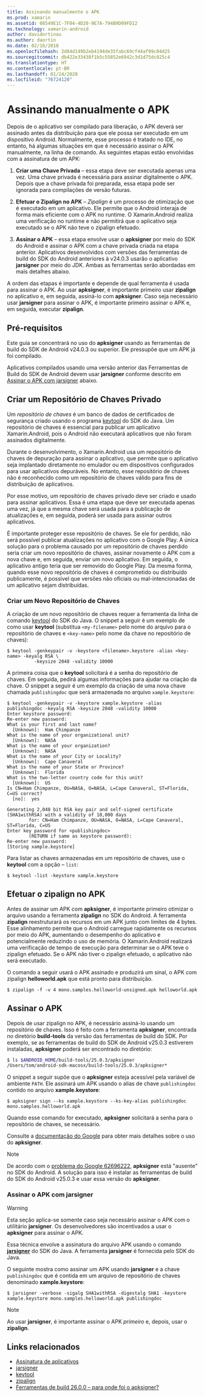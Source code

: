 ```yaml
---
title: Assinando manualmente o APK
ms.prod: xamarin
ms.assetid: 08549E1C-7F04-4D20-9E7A-794B9D09FD12
ms.technology: xamarin-android
author: davidortinau
ms.author: daortin
ms.date: 02/16/2018
ms.openlocfilehash: 2d84d149b2eb4194de35fabc69cf44af99c04d25
ms.sourcegitcommit: db422e33438f1b5c55852e6942c3d1d75dc025c4
ms.translationtype: HT
ms.contentlocale: pt-BR
ms.lasthandoff: 01/24/2020
ms.locfileid: "76724120"
---
```

# <a name="manually-signing-the-apk"></a>Assinando manualmente o APK

Depois de o aplicativo ser compilado para liberação, o APK deverá ser assinado antes da distribuição para que ele possa ser executado em um dispositivo Android. Normalmente, esse processo é tratado no IDE, no entanto, há algumas situações em que é necessário assinar o APK manualmente, na linha de comando. As seguintes etapas estão envolvidas com a assinatura de um APK:

1. **Criar uma Chave Privada** &ndash; essa etapa deve ser executada apenas uma vez. Uma chave privada é necessária para assinar digitalmente o APK.
    Depois que a chave privada foi preparada, essa etapa pode ser ignorada para compilações de versão futuras.

2. **Efetuar o Zipalign no APK** &ndash; *Zipalign* é um processo de otimização que é executado em um aplicativo. Ele permite que o Android interaja de forma mais eficiente com o APK no runtime. O Xamarin.Android realiza uma verificação no runtime e não permitirá que o aplicativo seja executado se o APK não teve o zipalign efetuado.

3. **Assinar o APK** &ndash; essa etapa envolve usar o **apksigner** por meio do SDK do Android e assinar o APK com a chave privada criada na etapa anterior. Aplicativos desenvolvidos com versões das ferramentas de build do SDK do Android anteriores à v24.0.3 usarão o aplicativo **jarsigner** por meio do JDK. Ambas as ferramentas serão abordadas em mais detalhes abaixo.

A ordem das etapas é importante e depende de qual ferramenta é usada para assinar o APK. Ao usar **apksigner**, é importante primeiro usar **zipalign** no aplicativo e, em seguida, assiná-lo com **apksigner**.  Caso seja necessário usar **jarsigner** para assinar o APK, é importante primeiro assinar o APK e, em seguida, executar **zipalign**.

## <a name="prerequisites"></a>Pré-requisitos

Este guia se concentrará no uso do **apksigner** usando as ferramentas de build do SDK de Android v24.0.3 ou superior. Ele pressupõe que um APK já foi compilado.

Aplicativos compilados usando uma versão anterior das Ferramentas de Build do SDK de Android devem usar **jarsigner** conforme descrito em [Assinar o APK com jarsigner](#Sign_the_APK_with_jarsigner) abaixo.

## <a name="create-a-private-keystore"></a>Criar um Repositório de Chaves Privado

Um *repositório de chaves* é um banco de dados de certificados de segurança criado usando o programa [keytool](https://docs.oracle.com/javase/8/docs/technotes/tools/unix/keytool.html) do SDK do Java. Um repositório de chaves é essencial para publicar um aplicativo Xamarin.Android, pois o Android não executará aplicativos que não foram assinados digitalmente.

Durante o desenvolvimento, o Xamarin.Android usa um repositório de chaves de depuração para assinar o aplicativo, que permite que o aplicativo seja implantado diretamente no emulador ou em dispositivos configurados para usar aplicativos depuráveis.
No entanto, esse repositório de chaves não é reconhecido como um repositório de chaves válido para fins de distribuição de aplicativos.

Por esse motivo, um repositório de chaves privado deve ser criado e usado para assinar aplicativos. Essa é uma etapa que deve ser executada apenas uma vez, já que a mesma chave será usada para a publicação de atualizações e, em seguida, poderá ser usada para assinar outros aplicativos.

É importante proteger esse repositório de chaves. Se ele for perdido, não será possível publicar atualizações no aplicativo com o Google Play.
A única solução para o problema causado por um repositório de chaves perdido seria criar um novo repositório de chaves, assinar novamente o APK com a nova chave e, em seguida, enviar um novo aplicativo. Em seguida, o aplicativo antigo teria que ser removido do Google Play. Da mesma forma, quando esse novo repositório de chaves é comprometido ou distribuído publicamente, é possível que versões não oficiais ou mal-intencionadas de um aplicativo sejam distribuídas.

### <a name="create-a-new-keystore"></a>Criar um Novo Repositório de Chaves

A criação de um novo repositório de chaves requer a ferramenta da linha de comando [keytool](https://docs.oracle.com/javase/8/docs/technotes/tools/unix/keytool.html) do SDK do Java. O snippet a seguir é um exemplo de como usar **keytool** (substitua `<my-filename>` pelo nome do arquivo para o repositório de chaves e `<key-name>` pelo nome da chave no repositório de chaves):

```shell
$ keytool -genkeypair -v -keystore <filename>.keystore -alias <key-name> -keyalg RSA \
          -keysize 2048 -validity 10000
```

A primeira coisa que o **keytool** solicitará é a senha do repositório de chaves. Em seguida, pedirá algumas informações para ajudar na criação da chave. O snippet a seguir é um exemplo da criação de uma nova chave chamada `publishingdoc` que será armazenada no arquivo `xample.keystore`:

```shell
$ keytool -genkeypair -v -keystore xample.keystore -alias publishingdoc -keyalg RSA -keysize 2048 -validity 10000
Enter keystore password:
Re-enter new password:
What is your first and last name?
  [Unknown]:  Ham Chimpanze
What is the name of your organizational unit?
  [Unknown]:  NASA
What is the name of your organization?
  [Unknown]:  NASA
What is the name of your City or Locality?
  [Unknown]:  Cape Canaveral
What is the name of your State or Province?
  [Unknown]:  Florida
What is the two-letter country code for this unit?
  [Unknown]:  US
Is CN=Ham Chimpanze, OU=NASA, O=NASA, L=Cape Canaveral, ST=Florida, C=US correct?
  [no]:  yes

Generating 2,048 bit RSA key pair and self-signed certificate (SHA1withRSA) with a validity of 10,000 days
        for: CN=Ham Chimpanze, OU=NASA, O=NASA, L=Cape Canaveral, ST=Florida, C=US
Enter key password for <publishingdoc>
        (RETURN if same as keystore password):
Re-enter new password:
[Storing xample.keystore]
```

Para listar as chaves armazenadas em um repositório de chaves, use o **keytool** com a opção &ndash; `list`:

```shell
$ keytool -list -keystore xample.keystore
```

## <a name="zipalign-the-apk"></a>Efetuar o zipalign no APK

Antes de assinar um APK com **apksigner**, é importante primeiro otimizar o arquivo usando a ferramenta **zipalign** no SDK do Android. A ferramenta **zipalign** reestruturará os recursos em um APK junto com limites de 4 bytes. Esse alinhamento permite que o Android carregue rapidamente os recursos por meio do APK, aumentando o desempenho do aplicativo e potencialmente reduzindo o uso de memória. O Xamarin.Android realizará uma verificação de tempo de execução para determinar se o APK teve o zipalign efetuado. Se o APK não tiver o zipalign efetuado, o aplicativo não será executado.

O comando a seguir usará o APK assinado e produzirá um sinal, o APK com zipalign **helloworld.apk** que está pronto para distribuição.

```shell
$ zipalign -f -v 4 mono.samples.helloworld-unsigned.apk helloworld.apk
```

## <a name="sign-the-apk"></a>Assinar o APK

Depois de usar zipalign no APK, é necessário assiná-lo usando um repositório de chaves. Isso é feito com a ferramenta **apksigner**, encontrada no diretório **build-tools** da versão das ferramentas de build do SDK.  Por exemplo, se as ferramentas de build do SDK de Android v25.0.3 estiverem instaladas, **apksigner** poderá ser encontrado no diretório:

```bash
$ ls $ANDROID_HOME/build-tools/25.0.3/apksigner
/Users/tom/android-sdk-macosx/build-tools/25.0.3/apksigner*
```

O snippet a seguir supõe que o **apksigner** esteja acessível pela variável de ambiente `PATH`. Ele assinará um APK usando o alias de chave `publishingdoc` contido no arquivo **xample.keystore**:

```shell
$ apksigner sign --ks xample.keystore --ks-key-alias publishingdoc mono.samples.helloworld.apk
```

Quando esse comando for executado, **apksigner** solicitará a senha para o repositório de chaves, se necessário.

Consulte a [documentação do Google](https://developer.android.com/studio/command-line/apksigner.html) para obter mais detalhes sobre o uso do **apksigner**.

> [!NOTE]
> De acordo com o [problema do Google 62696222](https://issuetracker.google.com/issues/62696222), **apksigner** está "ausente" no SDK do Android. A solução para isso é instalar as ferramentas de build do SDK do Android v25.0.3 e usar essa versão do **apksigner**.  

<a name="Sign_the_APK_with_jarsigner" />

### <a name="sign-the-apk-with-jarsigner"></a>Assinar o APK com jarsigner

> [!WARNING]
> Esta seção aplica-se somente caso seja necessário assinar o APK com o utilitário **jarsigner**. Os desenvolvedores são incentivados a usar o **apksigner** para assinar o APK.

Essa técnica envolve a assinatura do arquivo APK usando o comando **[jarsigner](https://docs.oracle.com/javase/8/docs/technotes/tools/windows/jarsigner.html)** do SDK do Java.  A ferramenta **jarsigner** é fornecida pelo SDK do Java.

O seguinte mostra como assinar um APK usando **jarsigner** e a chave `publishingdoc` que é contida em um arquivo de repositório de chaves denominado **xample.keystore**:

```shell
$ jarsigner -verbose -sigalg SHA1withRSA -digestalg SHA1 -keystore xample.keystore mono.samples.helloworld.apk publishingdoc
```

> [!NOTE]
> Ao usar **jarsigner**, é importante assinar o APK _primeiro_ e, depois, usar o **zipalign**.  

## <a name="related-links"></a>Links relacionados

- [Assinatura de aplicativos](https://source.android.com/security/apksigning/)
- [jarsigner](https://docs.oracle.com/javase/8/docs/technotes/tools/windows/jarsigner.html)
- [keytool](https://docs.oracle.com/javase/8/docs/technotes/tools/unix/keytool.html)
- [zipalign](https://developer.android.com/studio/command-line/zipalign.html)
- [Ferramentas de build 26.0.0 – para onde foi o apksigner?](https://issuetracker.google.com/issues/62696222)
